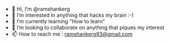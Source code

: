 - 👋 Hi, I’m @ramshankerg
- 👀 I’m interested in anything that hacks my brain :-)
- 🌱 I’m currently learning "How to learn"
- 💞️ I’m looking to collaborate on anything that piques my interest
- 📫 How to reach me : ramshankerg93@gmail.com
<!---
ramshankerg/ramshankerg is a ✨ special ✨ repository because its `README.md` (this file) appears on your GitHub profile.
You can click the Preview link to take a look at your changes.
--->
